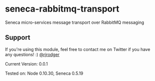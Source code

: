 seneca-rabbitmq-transport
======================

Seneca micro-services message transport over RabbitMQ messaging

## Support

If you're using this module, feel free to contact me on Twitter if you
have any questions! :) [@rjrodger](http://twitter.com/rjrodger)

Current Version: 0.0.1

Tested on: Node 0.10.30, Seneca 0.5.19
